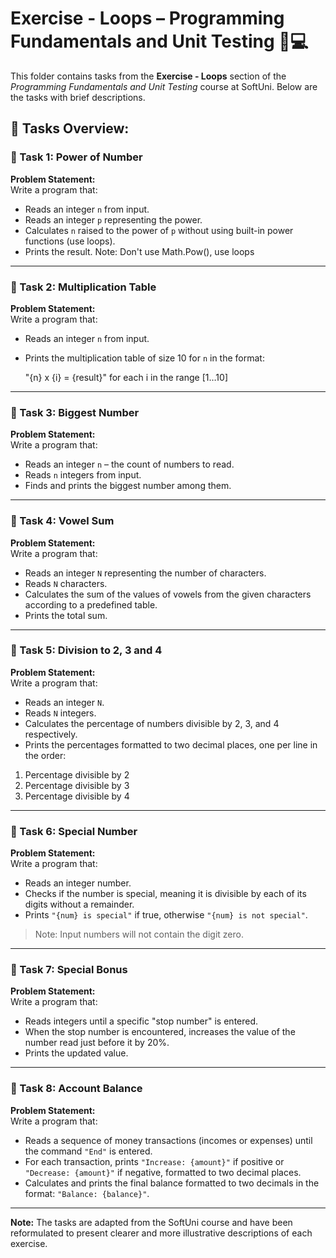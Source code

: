 # Exercise - Loops – Programming Fundamentals and Unit Testing 🧑💻

This folder contains tasks from the **Exercise - Loops** section of the _Programming Fundamentals and Unit Testing_ course at SoftUni. Below are the tasks with brief descriptions.

## 🔧 Tasks Overview:

### 📝 Task 1: Power of Number 
**Problem Statement:**  
Write a program that:  
- Reads an integer `n` from input.  
- Reads an integer `p` representing the power.  
- Calculates `n` raised to the power of `p` without using built-in power functions (use loops).  
- Prints the result.
Note: Don't use Math.Pow(), use loops

---

### 📝 Task 2: Multiplication Table  
**Problem Statement:**  
Write a program that:  
- Reads an integer `n` from input.  
- Prints the multiplication table of size 10 for `n` in the format:  

  "{n} x {i} = {result}" for each i in the range [1…10]

---

### 📝 Task 3: Biggest Number  
**Problem Statement:**  
Write a program that:  
- Reads an integer `n` – the count of numbers to read.  
- Reads `n` integers from input.  
- Finds and prints the biggest number among them.

---

### 📝 Task 4: Vowel Sum  
**Problem Statement:**  
Write a program that:  
- Reads an integer `N` representing the number of characters.  
- Reads `N` characters.  
- Calculates the sum of the values of vowels from the given characters according to a predefined table.  
- Prints the total sum.

---

### 📝 Task 5: Division to 2, 3 and 4  
**Problem Statement:**  
Write a program that:  
- Reads an integer `N`.  
- Reads `N` integers.  
- Calculates the percentage of numbers divisible by 2, 3, and 4 respectively.  
- Prints the percentages formatted to two decimal places, one per line in the order:  
1. Percentage divisible by 2  
2. Percentage divisible by 3  
3. Percentage divisible by 4

---

### 📝 Task 6: Special Number  
**Problem Statement:**  
Write a program that:  
- Reads an integer number.  
- Checks if the number is special, meaning it is divisible by each of its digits without a remainder.  
- Prints `"{num} is special"` if true, otherwise `"{num} is not special"`.  
> Note: Input numbers will not contain the digit zero.

---

### 📝 Task 7: Special Bonus  
**Problem Statement:**  
Write a program that:  
- Reads integers until a specific "stop number" is entered.  
- When the stop number is encountered, increases the value of the number read just before it by 20%.  
- Prints the updated value.

---

### 📝 Task 8: Account Balance  
**Problem Statement:**  
Write a program that:  
- Reads a sequence of money transactions (incomes or expenses) until the command `"End"` is entered.  
- For each transaction, prints `"Increase: {amount}"` if positive or `"Decrease: {amount}"` if negative, formatted to two decimal places.  
- Calculates and prints the final balance formatted to two decimals in the format: `"Balance: {balance}"`.

---

**Note:** The tasks are adapted from the SoftUni course and have been reformulated to present clearer and more illustrative descriptions of each exercise.
